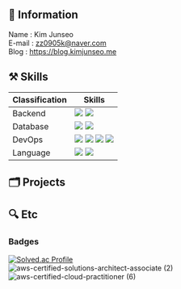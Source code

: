 <div >

## 📖 Information
Name : Kim Junseo <br/>
E-mail : zz0905k@naver.com <br/>
Blog : https://blog.kimjunseo.me <br/>

## ⚒️ Skills
| Classification | Skills |
| --- | --- |
| Backend |  <img src="https://img.shields.io/badge/NestJS-E0234E?style=for-the-badge&logo=NestJS&logoColor=white"> <img src="https://img.shields.io/badge/Express-000000?style=for-the-badge&logo=Express&logoColor=white"> |
| Database |  <img src="https://img.shields.io/badge/postgresql-4169E1?style=for-the-badge&logo=postgresql&logoColor=white"> <img src="https://img.shields.io/badge/mongodb-47A248?style=for-the-badge&logo=mongodb&logoColor=white">|
| DevOps | <img src="https://img.shields.io/badge/AWS-232F3E?style=for-the-badge&logo=amazonwebservices&logoColor=white"> <img src="https://img.shields.io/badge/Docker-2496ED?style=for-the-badge&logo=docker&logoColor=white"> <img src="https://img.shields.io/badge/Github Actions-2088FF?style=for-the-badge&logo=githubactions&logoColor=white"> <img src="https://img.shields.io/badge/NginX-009639?style=for-the-badge&logo=nginx&logoColor=white">|
| Language |  <img src="https://img.shields.io/badge/TypeScript-3178C6?style=for-the-badge&logo=typescript&logoColor=white"> <img src="https://img.shields.io/badge/Python-3776AB?style=for-the-badge&logo=python&logoColor=white">|

## 🗂️ Projects
## 🔍 Etc
### Badges
[![Solved.ac Profile](http://mazassumnida.wtf/api/v2/generate_badge?boj=zz0905k)](https://solved.ac/zz0905k/) <br>
![aws-certified-solutions-architect-associate (2)](https://github.com/user-attachments/assets/18809277-ae14-42cb-b677-ee7c6c8c4e30)
![aws-certified-cloud-practitioner (6)](https://github.com/user-attachments/assets/b98b1b80-f7b8-49a8-8ae2-6290b4f45145) 


</div>
